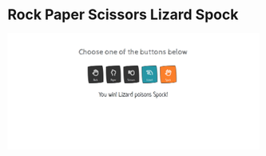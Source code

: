 # Rock Paper Scissors Lizard Spock

![rock_paper_scissors_lizard_spock.png](https://github.com/NicoGiuliani/rock-paper-scissors-lizard-spock/blob/main/rock_paper_scissors_lizard_spock_angular.png?raw=true)
